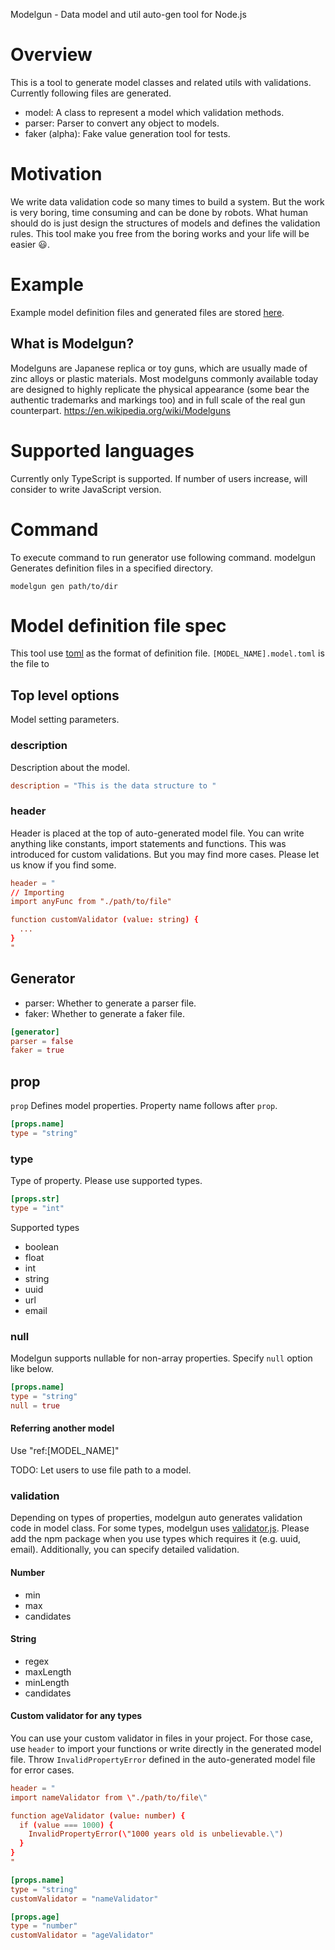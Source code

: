Modelgun - Data model and util auto-gen tool for Node.js

# Overview
This is a tool to generate model classes and related utils with validations.
Currently following files are generated.

- model: A class to represent a model which validation methods.
- parser: Parser to convert any object to models.
- faker (alpha): Fake value generation tool for tests.

# Motivation
We write data validation code so many times to build a system. But the work is
very boring, time consuming and can be done by robots. What human should do is
just design the structures of models and defines the validation rules.
This tool make you free from the boring works and your life will be easier 😃.

# Example
Example model definition files and generated files are stored [here](https://github.com/ku6ryo/modelgun/tree/master/examples).

## What is Modelgun?
Modelguns are Japanese replica or toy guns, which are usually made of zinc alloys or plastic materials. Most modelguns commonly available today are designed to highly replicate the physical appearance (some bear the authentic trademarks and markings too) and in full scale of the real gun counterpart.
https://en.wikipedia.org/wiki/Modelguns

# Supported languages
Currently only TypeScript is supported. If number of users increase, will consider
to write JavaScript version.

# Command
To execute command to run generator use following command.
modelgun Generates definition files in a specified directory.
```
modelgun gen path/to/dir
```

# Model definition file spec
This tool use [toml](https://github.com/toml-lang/toml) as the format of definition file. `[MODEL_NAME].model.toml` is the file to

## Top level options
Model setting parameters.

### description
Description about the model.
```toml
description = "This is the data structure to "
```

### header
Header is placed at the top of auto-generated model file. You can write anything like constants, import statements and functions. This was introduced for custom validations.
But you may find more cases. Please let us know if you find some.
```toml
header = "
// Importing
import anyFunc from "./path/to/file"

function customValidator (value: string) {
  ...
}
"
```

## Generator
- parser: Whether to generate a parser file.
- faker: Whether to generate a faker file.
```toml
[generator]
parser = false
faker = true
```

## prop
`prop` Defines model properties. Property name follows after `prop`.

```toml
[props.name]
type = "string"
```

### type
Type of property. Please use supported types.
```toml
[props.str]
type = "int"
```

Supported types
- boolean
- float
- int
- string
- uuid
- url
- email

### null
Modelgun supports nullable for non-array properties. Specify `null` option like below.
```toml
[props.name]
type = "string"
null = true
```

#### Referring another model
Use "ref:[MODEL_NAME]"

TODO: Let users to use file path to a model.

### validation
Depending on types of properties, modelgun auto generates validation code in model class.
For some types, modelgun uses [validator.js](https://www.npmjs.com/package/validator). Please add the npm package when you use types which requires it (e.g. uuid, email).
Additionally, you can specify detailed validation.

#### Number
- min
- max
- candidates

#### String
- regex
- maxLength
- minLength
- candidates

#### Custom validator for any types
You can use your custom validator in files in your project. For those case, use
`header` to import your functions or write directly in the generated model file.
Throw `InvalidPropertyError` defined in the auto-generated model file for error
cases.

```toml
header = "
import nameValidator from \"./path/to/file\"

function ageValidator (value: number) {
  if (value === 1000) {
    InvalidPropertyError(\"1000 years old is unbelievable.\")
  }
}
"

[props.name]
type = "string"
customValidator = "nameValidator"

[props.age]
type = "number"
customValidator = "ageValidator"
```

